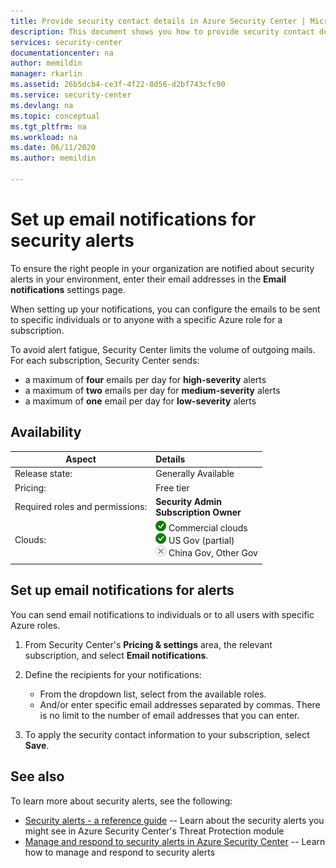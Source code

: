 ```yaml
---
title: Provide security contact details in Azure Security Center | Microsoft Docs
description: This document shows you how to provide security contact details in Azure Security Center.
services: security-center
documentationcenter: na
author: memildin
manager: rkarlin
ms.assetid: 26b5dcb4-ce3f-4f22-8d56-d2bf743cfc90
ms.service: security-center
ms.devlang: na
ms.topic: conceptual
ms.tgt_pltfrm: na
ms.workload: na
ms.date: 06/11/2020
ms.author: memildin

---
```

# Set up email notifications for security alerts 

To ensure the right people in your organization are notified about security alerts in your environment, enter their email addresses in the **Email notifications** settings page.

When setting up your notifications, you can configure the emails to be sent to specific individuals or to anyone with a specific Azure role for a subscription. 

To avoid alert fatigue, Security Center limits the volume of outgoing mails. For each subscription, Security Center sends:

- a maximum of **four** emails per day for **high-severity** alerts
- a maximum of **two** emails per day for **medium-severity** alerts
- a maximum of **one** email per day for **low-severity** alerts

## Availability

|Aspect|Details|
|----|:----|
|Release state:|Generally Available|
|Pricing:|Free tier|
|Required roles and permissions:|**Security Admin**<br>**Subscription Owner** |
|Clouds:|![Yes](./media/icons/yes-icon.png) Commercial clouds<br>![Yes](./media/icons/yes-icon.png) US Gov (partial)<br>![No](./media/icons/no-icon.png) China Gov, Other Gov|
|||




## Set up email notifications for alerts <a name="email"></a>

You can send email notifications to individuals or to all users with specific Azure roles.

1. From Security Center's **Pricing & settings** area, the relevant subscription, and select **Email notifications**.

1. Define the recipients for your notifications:

    - From the dropdown list, select from the available roles.
    - And/or enter specific email addresses separated by commas. There is no limit to the number of email addresses that you can enter.

1. To apply the security contact information to your subscription, select **Save**.


## See also
To learn more about security alerts, see the following:

* [Security alerts - a reference guide](alerts-reference.md) -- Learn about the security alerts you might see in Azure Security Center's Threat Protection module
* [Manage and respond to security alerts in Azure Security Center](security-center-managing-and-responding-alerts.md) -- Learn how to manage and respond to security alerts
